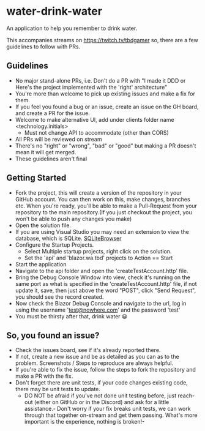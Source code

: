 # water-drink-water

An application to help you remember to drink water.

This accompanies streams on https://twitch.tv/tbdgamer so, there are a few guidelines to follow with PRs.

## Guidelines

- No major stand-alone PRs, i.e. Don't do a PR with "I made it DDD or Here's the project implemented with the 'right' architecture"
- You're more than welcome to pick up existing issues and make a fix for them.
- If you feel you found a bug or an issue, create an issue on the GH board, and create a PR for the issue.
- Welcome to make alternative UI, add under clients folder name <technology.initials>
  - Must not change API to accommodate (other than CORS)
- All PRs will be reviewed on stream
- There's no "right" or "wrong", "bad" or "good" but making a PR doesn't mean it will get merged.
- These guidelines aren't final

## Getting Started

- Fork the project, this will create a version of the repository in your GitHub account. You can then work on this, make changes, branches etc. When you're ready, you'll be able to make a Pull-Request from your repository to the main repository.(If you just checkout the project, you won't be able to push any changes you make)
- Open the solution file.
- If you are using Visual Studio you may need an extension to view the database, which is SQLite. [SQLiteBrowser](https://sqlitebrowser.org/dl/)
- Configure the Startup Projects.
  - Select Multiple startup projects, right click on the solution.
  - Set the 'api' and 'blazor.wa.tbd' projects to Action == Start
- Start the application
- Navigate to the api folder and open the 'createTestAccount.http' file.
- Bring the Debug Console Window into view, check it's running on the same port as what is specified in the 'createTestAccount.http' file, if not update it, save, then just above the word "POST", click "Send Request", you should see the record created.
- Now check the Blazor Debug Console and navigate to the url, log in using the username '<test@nowhere.com>' and the password 'test'
- You must be thirsty after that, drink water 😀

## So, you found an issue?

- Check the issues board, see if it's already reported there. 
- If not, create a new issue and be as detailed as you can as to the problem. Screenshots / Steps to reproduce are always helpful.
- If you're able to fix the issue, follow the steps to fork the repository and make a PR with the fix.
- Don't forget there are unit tests, if your code changes existing code, there may be unit tests to update. 
  - DO NOT be afraid if you've not done unit testing before, just reach-out (either on GitHub or in the Discord) and ask for a little assistance.- Don't worry if your fix breaks unit tests, we can work through that together on-stream and get them passing. What's more important is the experience, nothing is broken!- 
